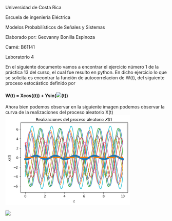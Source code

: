 Universidad de Costa Rica

Escuela de ingeniería Eléctrica

Modelos Probabilísticos de Señales y Sistemas

Elaborado por: Geovanny Bonilla Espinoza

Carné: B61141

Laboratorio 4




En el siguiente documento vamos a encontrar el ejercicio número 1 de la práctica 13 del curso, el cual fue resulto en python. En dicho ejercicio lo que se solicita es encontrar
la función de autocorrelacion de W(t), del siguiente proceso estocástico definido por 

#### W(t) = Xcos((t)) + Ysin(<img src="https://latex.codecogs.com/svg.latex?\omega_0"/>(t)) #### 

Ahora bien podemos observar en la siguiente imagen podemos observar la curva de la realizaciones del proceso aleatorio X(t)
![GitHub ProcesoAleatorio](/1.png) 


<img src="https://latex.codecogs.com/svg.latex?\omega_0 + sein(e)"/>


